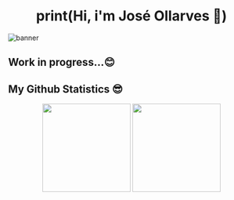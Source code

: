 <h1 align="center">print(Hi, i'm José Ollarves 🐍)</h1>

<img alt="banner" src="https://github.com/joseollarves/joseollarves/assets/107653281/dabad1b3-3986-4d7f-8a63-e80e45517e68"/>

## Work in progress...😊


## My Github Statistics 😎
<p align="center">
  <img height="180em" src="https://github-readme-stats.vercel.app/api?username=joseollarves&show_icons=true&theme=github_dark"/>
  <img height="180em" src="https://github-readme-stats.vercel.app/api/top-langs/?username=joseollarves&theme=github_dark"/>
</p>
